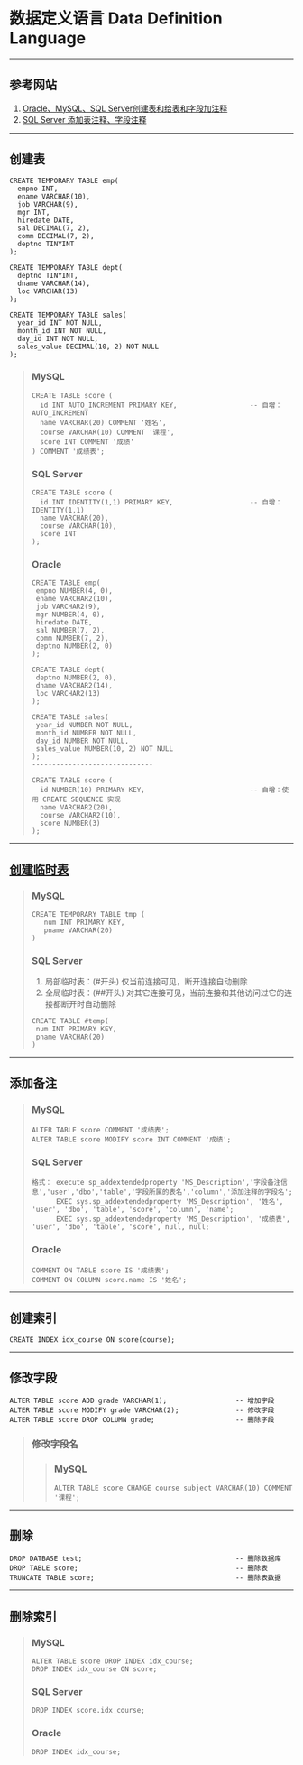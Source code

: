 # 数据定义语言 Data Definition Language
---
## 参考网站
1. [Oracle、MySQL、SQL Server创建表和给表和字段加注释](https://www.cnblogs.com/zt528/p/5386516.html)
2. [SQL Server 添加表注释、字段注释](https://blog.csdn.net/stupidbird003/article/details/64562683)
---
## 创建表
```
CREATE TEMPORARY TABLE emp(
  empno INT,
  ename VARCHAR(10),
  job VARCHAR(9),
  mgr INT,
  hiredate DATE,
  sal DECIMAL(7, 2),
  comm DECIMAL(7, 2),
  deptno TINYINT
);
  
CREATE TEMPORARY TABLE dept(
  deptno TINYINT,
  dname VARCHAR(14),
  loc VARCHAR(13)
);

CREATE TEMPORARY TABLE sales(
  year_id INT NOT NULL,
  month_id INT NOT NULL,
  day_id INT NOT NULL,
  sales_value DECIMAL(10, 2) NOT NULL
);
```
>### MySQL
>```
>CREATE TABLE score (
>	id INT AUTO_INCREMENT PRIMARY KEY,                  -- 自增：AUTO_INCREMENT
>	name VARCHAR(20) COMMENT '姓名',
>	course VARCHAR(10) COMMENT '课程',
>	score INT COMMENT '成绩'
>) COMMENT '成绩表';
>```
>### SQL Server
>```
>CREATE TABLE score (
>	id INT IDENTITY(1,1) PRIMARY KEY,                   -- 自增：IDENTITY(1,1)
>	name VARCHAR(20),
>	course VARCHAR(10),
>	score INT
>);
>```
>### Oracle
>```
>CREATE TABLE emp(
>  empno NUMBER(4, 0),
>  ename VARCHAR2(10),
>  job VARCHAR2(9),
>  mgr NUMBER(4, 0),
>  hiredate DATE,
>  sal NUMBER(7, 2),
>  comm NUMBER(7, 2),
>  deptno NUMBER(2, 0) 
>);
>  
>CREATE TABLE dept(
>  deptno NUMBER(2, 0),
>  dname VARCHAR2(14),
>  loc VARCHAR2(13)
>);
>
>CREATE TABLE sales(
>  year_id NUMBER NOT NULL,
>  month_id NUMBER NOT NULL,
>  day_id NUMBER NOT NULL,
>  sales_value NUMBER(10, 2) NOT NULL
>);
> ------------------------------
>
>CREATE TABLE score (
>	id NUMBER(10) PRIMARY KEY,                          -- 自增：使用 CREATE SEQUENCE 实现
>	name VARCHAR2(20),
>	course VARCHAR2(10),
>	score NUMBER(3)
>);
>```
---
## [创建临时表](https://www.iteye.com/blog/sosuny-891437)
>### MySQL
>```
>CREATE TEMPORARY TABLE tmp (
>    num INT PRIMARY KEY,
>    pname VARCHAR(20)
>)
>```
>### SQL Server  
>1. 局部临时表：(#开头) 仅当前连接可见，断开连接自动删除  
>2. 全局临时表：(##开头) 对其它连接可见，当前连接和其他访问过它的连接都断开时自动删除
>```
>CREATE TABLE #temp(
>  num INT PRIMARY KEY,
>  pname VARCHAR(20)
>)
>```
---
## 添加备注
>### MySQL
>```
>ALTER TABLE score COMMENT '成绩表';           
>ALTER TABLE score MODIFY score INT COMMENT '成绩';
>```
>### SQL Server
>```
>格式： execute sp_addextendedproperty 'MS_Description','字段备注信息','user','dbo','table','字段所属的表名','column','添加注释的字段名';
>       EXEC sys.sp_addextendedproperty 'MS_Description', '姓名', 'user', 'dbo', 'table', 'score', 'column', 'name';
>       EXEC sys.sp_addextendedproperty 'MS_Description', '成绩表', 'user', 'dbo', 'table', 'score', null, null;
>```
>### Oracle
>```
>COMMENT ON TABLE score IS '成绩表';
>COMMENT ON COLUMN score.name IS '姓名';
>```
---
## 创建索引
```
CREATE INDEX idx_course ON score(course);
```
---
## 修改字段
```
ALTER TABLE score ADD grade VARCHAR(1);                 -- 增加字段
ALTER TABLE score MODIFY grade VARCHAR(2);              -- 修改字段
ALTER TABLE score DROP COLUMN grade;                    -- 删除字段
```
>### 修改字段名
>>### MySQL
>>```
>>ALTER TABLE score CHANGE course subject VARCHAR(10) COMMENT '课程';
>>```
---
## 删除
```
DROP DATBASE test;                                      -- 删除数据库
DROP TABLE score;                                       -- 删除表
TRUNCATE TABLE score;                                   -- 删除表数据
```
---
## 删除索引
>### MySQL
>```
>ALTER TABLE score DROP INDEX idx_course;
>DROP INDEX idx_course ON score;
>```
>### SQL Server
>```
>DROP INDEX score.idx_course;
>```
>### Oracle
>```
>DROP INDEX idx_course;
>```
